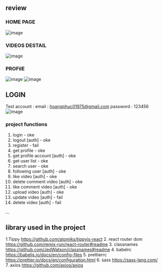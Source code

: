 
## review
### HOME PAGE
![image](https://github.com/0132E282/tiktok-ui/assets/93367209/396cb87c-da49-47f9-b42d-da458916708e)
### VIDEOS DESTAIL
![image](https://github.com/0132E282/tiktok-ui/assets/93367209/a92eacf0-19d0-4410-871a-85487b65f4f8)
### PROFilE
![image](https://github.com/0132E282/tiktok-ui/assets/93367209/0e8c84bb-e8e8-4b4f-8e3f-a9f69f4eb952)
![image](https://github.com/0132E282/tiktok-ui/assets/93367209/e988cb1f-5ca9-46c3-979c-00fca8a57446)
## LOGIN 
Test account : 
 email : hoangphuc01975@gmail.com 
 password : 123456
![image](https://github.com/0132E282/tiktok-ui/assets/93367209/e28a01db-567d-42aa-91ef-ab33f0215f90)

### project functions

1. login - oke
2. logout [auth] - oke
3. register - fail
4. get profile - oke
5. get profile account [auth] - oke
6. get user list - oke
7. search user - oke
9. following user [auth] - oke
10. like video [auth] - oke
11. delete comment video [auth] - oke
12. like comment video [auth] - oke
14. upload video [auth] - oke
15.  update video [auth] - fail
16. delete video [auth] - fail

...
## library used in the project
1.Tippy https://github.com/atomiks/tippyjs-react
2. react router dom  https://github.com/remix-run/react-router#readme
3. classnames https://github.com/JedWatson/classnames#readme
4. babelrc https://babeljs.io/docs/en/config-files 
5. prettierrc https://prettier.io/docs/en/configuration.html 
6. sass https://sass-lang.com/
7. axios https://github.com/axios/axios
